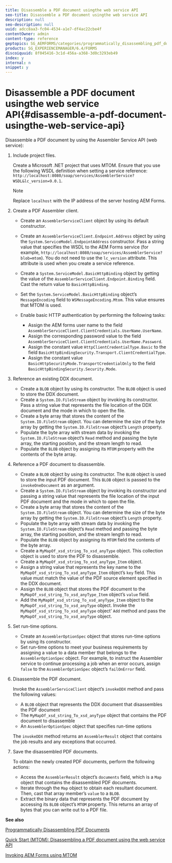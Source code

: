```yaml
---
title: Disassemble a PDF document usingthe web service API
seo-title: Disassemble a PDF document usingthe web service API
description: null
seo-description: null
uuid: adcc8aa3-fc04-4534-a1e7-df4ac22cbe4f
contentOwner: admin
content-type: reference
geptopics: SG_AEMFORMS/categories/programmatically_disassembling_pdf_documents
products: SG_EXPERIENCEMANAGER/6.4/FORMS
discoiquuid: 8f045416-3c1d-456a-a368-3d0c3293eb49
index: y
internal: n
snippet: y
---
```


# Disassemble a PDF document usingthe web service API{#disassemble-a-pdf-document-usingthe-web-service-api}

Disassemble a PDF document by using the Assembler Service API (web service):

1. Include project files.

   Create a Microsoft .NET project that uses MTOM. Ensure that you use the following WSDL definition when setting a service reference: `http://localhost:8080/soap/services/AssemblerService?WSDL&lc_version=9.0.1`.

   >[!NOTE]
   >
   >Replace `localhost` with the IP address of the server hosting AEM Forms.

1. Create a PDF Assembler client.

    * Create an `AssemblerServiceClient` object by using its default constructor. 
    * Create an `AssemblerServiceClient.Endpoint.Address` object by using the `System.ServiceModel.EndpointAddress` constructor. Pass a string value that specifies the WSDL to the AEM Forms service (for example, `http://localhost:8080/soap/services/AssemblerService?blob=mtom`). You do not need to use the `lc_version` attribute. This attribute is used when you create a service reference.
    * Create a `System.ServiceModel.BasicHttpBinding` object by getting the value of the `AssemblerServiceClient.Endpoint.Binding` field. Cast the return value to `BasicHttpBinding`. 
    * Set the `System.ServiceModel.BasicHttpBinding` object’s `MessageEncoding` field to `WSMessageEncoding.Mtom`. This value ensures that MTOM is used. 
    * Enable basic HTTP authentication by performing the following tasks:

        * Assign the AEM forms user name to the field `AssemblerServiceClient.ClientCredentials.UserName.UserName`.
        * Assign the corresponding password value to the field `AssemblerServiceClient.ClientCredentials.UserName.Password`.
        * Assign the constant value `HttpClientCredentialType.Basic` to the field `BasicHttpBindingSecurity.Transport.ClientCredentialType`. 
        * Assign the constant value `BasicHttpSecurityMode.TransportCredentialOnly` to the field `BasicHttpBindingSecurity.Security.Mode`.

1. Reference an existing DDX document.

    * Create a `BLOB` object by using its constructor. The `BLOB` object is used to store the DDX document.
    * Create a `System.IO.FileStream` object by invoking its constructor. Pass a string value that represents the file location of the DDX document and the mode in which to open the file.
    * Create a byte array that stores the content of the `System.IO.FileStream` object. You can determine the size of the byte array by getting the `System.IO.FileStream` object’s `Length` property. 
    * Populate the byte array with stream data by invoking the `System.IO.FileStream` object’s `Read` method and passing the byte array, the starting position, and the stream length to read.
    * Populate the `BLOB` object by assigning its `MTOM` property with the contents of the byte array.

1. Reference a PDF document to disassemble.

    * Create a `BLOB` object by using its constructor. The `BLOB` object is used to store the input PDF document. This `BLOB` object is passed to the `invokeOneDocument` as an argument. 
    * Create a `System.IO.FileStream` object by invoking its constructor and passing a string value that represents the file location of the input PDF document and the mode in which to open the file.
    * Create a byte array that stores the content of the `System.IO.FileStream` object. You can determine the size of the byte array by getting the `System.IO.FileStream` object’s `Length` property. 
    * Populate the byte array with stream data by invoking the `System.IO.FileStream` object’s `Read` method and passing the byte array, the starting position, and the stream length to read.
    * Populate the `BLOB` object by assigning its `MTOM` field the contents of the byte array.
    * Create a `MyMapOf_xsd_string_To_xsd_anyType` object. This collection object is used to store the PDF to disassemble. 
    * Create a `MyMapOf_xsd_string_To_xsd_anyType_Item` object. 
    * Assign a string value that represents the key name to the `MyMapOf_xsd_string_To_xsd_anyType_Item` object’s `key` field. This value must match the value of the PDF source element specified in the DDX document.
    * Assign the `BLOB` object that stores the PDF document to the `MyMapOf_xsd_string_To_xsd_anyType_Item` object’s `value` field.
    * Add the `MyMapOf_xsd_string_To_xsd_anyType_Item` object to the `MyMapOf_xsd_string_To_xsd_anyType` object. Invoke the `MyMapOf_xsd_string_To_xsd_anyType` object’ `Add` method and pass the `MyMapOf_xsd_string_To_xsd_anyType` object.

1. Set run-time options.

    * Create an `AssemblerOptionSpec` object that stores run-time options by using its constructor.
    * Set run-time options to meet your business requirements by assigning a value to a data member that belongs to the `AssemblerOptionSpec` object. For example, to instruct the Assembler service to continue processing a job when an error occurs, assign `false` to the `AssemblerOptionSpec` object’s `failOnError` field.

1. Disassemble the PDF document.

   Invoke the `AssemblerServiceClient` object’s `invokeDDX` method and pass the following values:

    * A `BLOB` object that represents the DDX document that disassembles the PDF document
    * The `MyMapOf_xsd_string_To_xsd_anyType` object that contains the PDF document to disassemble
    * An `AssemblerOptionSpec` object that specifies run-time options

   The `invokeDDX` method returns an `AssemblerResult` object that contains the job results and any exceptions that occurred. 

1. Save the disassembled PDF documents.

   To obtain the newly created PDF documents, perform the following actions:

    * Access the `AssemblerResult` object’s `documents` field, which is a `Map` object that contains the disassembled PDF documents.
    * Iterate through the `Map` object to obtain each resultant document. Then, cast that array member’s `value` to a `BLOB`.
    * Extract the binary data that represents the PDF document by accessing its `BLOB` object’s `MTOM` property. This returns an array of bytes that you can write out to a PDF file.

**See also**

[Programmatically Disassembling PDF Documents](/programming-with-aem-forms/programmatically-disassembling-pdf-documents-programmatically#programmatically_disassembling_pdf_documents)

[Quick Start (MTOM): Disassembling a PDF document using the web service API](#unresolvedlink-lc-qs-assembler-as.xml#ws624e3cba99b79e12e69a9941333732bac8-7fb1.2)

[Invoking AEM Forms using MTOM](#unresolvedlink-lc-in-invoke-using-web-services-iu.xml#ws624e3cba99b79e12e69a9941333732bac8-7fe7.2)
